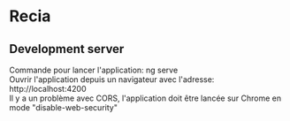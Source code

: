 # Recia

## Development server
Commande pour lancer l'application: ng serve\
Ouvrir l'application depuis un navigateur avec l'adresse: http://localhost:4200\
Il y a un problème avec CORS, l'application doit être lancée sur Chrome en mode "disable-web-security"

